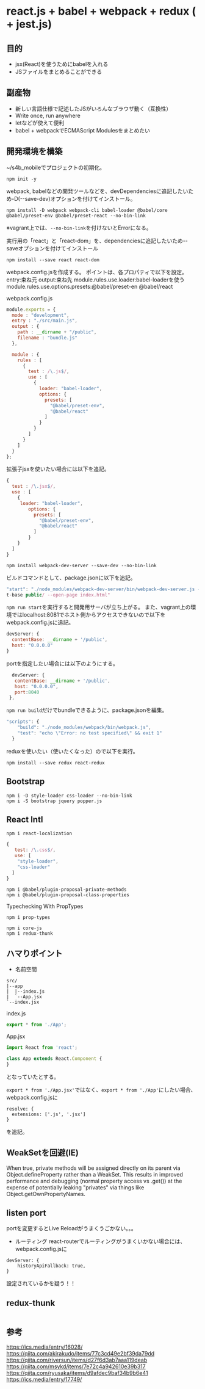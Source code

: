 # react.js + babel + webpack + redux ( + jest.js)

## 目的
- jsx(React)を使うためにbabelを入れる
- JSファイルをまとめることができる

## 副産物
- 新しい言語仕様で記述したJSがいろんなブラウザ動く（互換性）
 - Write once, run anywhere
 - letなどが使えて便利
- babel + webpackでECMAScript Modulesをまとめたい

## 開発環境を構築
~/s4b_mobileでプロジェクトの初期化。
```
npm init -y
```
webpack, babelなどの開発ツールなどを、devDependenciesに追記したいため-D(--save-dev)オプションを付けてインストール。
```
npm install -D webpack webpack-cli babel-loader @babel/core  @babel/preset-env @babel/preset-react --no-bin-link
```
※vagrant上では、`--no-bin-link`を付けないとErrorになる。

実行用の「react」と「react-dom」を、dependenciesに追記したいため--saveオプションを付けてインストール
```
npm install --save react react-dom
```

webpack.config.jsを作成する。
ポイントは、各プロパティで以下を設定。
entry:束ね元
output:束ね先
module.rules.use.loader:babel-loaderを使う
module.rules.use.options.presets:@babel/preset-en @babel/react

webpack.config.js
```javascript
module.exports = {
  mode : "development",
  entry : "./src/main.js",
  output : {
    path : __dirname + "/public",
    filename : "bundle.js"
  },

  module : {
    rules : [
      {
        test : /\.js$/,
        use : [
          {
            loader: "babel-loader",
            options: {
              presets: [
                "@babel/preset-env",
                "@babel/react"
              ]
            }
          }
        ]
      }
    ]
  }
};
```

拡張子jsxを使いたい場合には以下を追記。
```javascript
{
  test : /\.jsx$/,
  use : [
    {
     loader: "babel-loader",
        options: {
          presets: [
            "@babel/preset-env",
            "@babel/react"
          ]
        }
    }
  ]
}
```

```
npm install webpack-dev-server --save-dev --no-bin-link
```
ビルドコマンドとして、package.jsonに以下を追記。
```javascript
"start": "./node_modules/webpack-dev-server/bin/webpack-dev-server.js --hot --inline --watch-content-base --conten
t-base public/ --open-page index.html"
````

`npm run start`を実行すると開発用サーバが立ち上がる。
 また、vagrant上の環境ではlocalhost:8081でホスト側からアクセスできないので以下をwebpack.config.jsに追記。
```javascript
devServer: {
  contentBase: __dirname + '/public',
  host: "0.0.0.0"
}
```
 portを指定したい場合には以下のようにする。
 ```javascript
   devServer: {
    contentBase: __dirname + '/public',
    host: "0.0.0.0",
    port:8040
  },
 ```
 
`npm run build`だけでbundleできるように、package.jsonを編集。

```javascript
"scripts": {
    "build": "./node_modules/webpack/bin/webpack.js",
    "test": "echo \"Error: no test specified\" && exit 1"
  }
```

reduxを使いたい（使いたくなった）ので以下を実行。
 ```
 npm install --save redux react-redux
 ```

## Bootstrap
```
npm i -D style-loader css-loader --no-bin-link
npm i -S bootstrap jquery popper.js
```

## React Intl
```
npm i react-localization
```

```javascript
{
   test: /\.css$/,
   use: [
    "style-loader",
    "css-loader"
  ]
}
```

```
npm i @babel/plugin-proposal-private-methods
npm i @babel/plugin-proposal-class-properties
```

Typechecking With PropTypes
```
npm i prop-types
```

```
npm i core-js
npm i redux-thunk
```

## ハマりポイント
* 名前空間
```
src/
|--app
|  |--index.js
|  `--App.jsx
`--index.jsx
```

index.js
```javascript
export * from './App';
```
App.jsx
```javascript
import React from 'react';

class App extends React.Component {
}
```
となっていたとする。

`export * from './App.jsx'`ではなく、`export * from './App'`にしたい場合、
webpack.config.jsに
```
resolve: {
  extensions: ['.js', '.jsx']
}
```
を追記。


## WeakSetを回避(IE)
When true, private methods will be assigned directly on its parent via Object.defineProperty rather than a WeakSet. This results in improved performance and debugging (normal property access vs .get()) at the expense of potentially leaking "privates" via things like Object.getOwnPropertyNames.

## listen port
portを変更するとLive Reloadがうまくうごかない。。。

* ルーティング
react-routerでルーティングがうまくいかない場合には、webpack.config.jsに
```
devServer: {
    historyApiFallback: true,
}
```
設定されているかを疑う！！

## redux-thunk
```

```

## 参考
https://ics.media/entry/16028/  
https://qiita.com/akirakudo/items/77c3cd49e2bf39da79dd  
https://qiita.com/riversun/items/d27f6d3ab7aaa119deab  
https://qiita.com/msykd/items/7e72c4a942610e39b317  
https://qiita.com/ryusaka/items/d9afdec9baf34b9b6e41  
https://ics.media/entry/17749/

